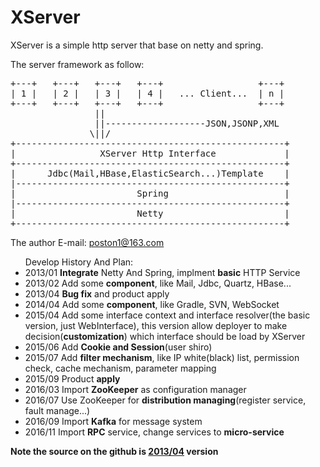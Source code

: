 XServer
=======

XServer is a simple http server that base on netty and spring.

The server framework as follow:

<pre>
+---+   +---+   +---+   +---+                  +---+
| 1 |   | 2 |   | 3 |   | 4 |   ... Client...  | n |
+---+   +---+   +---+   +---+                  +---+
                ||
                ||-------------------JSON,JSONP,XML
               \||/
+---------------------------------------------------+
|                XServer Http Interface             |			   
+---------------------------------------------------+
|      Jdbc(Mail,HBase,ElasticSearch...)Template    |
|---------------------------------------------------+
|                       Spring                      |
|---------------------------------------------------+
|                       Netty                       |
+---------------------------------------------------+
</pre>

The author E-mail: poston1@163.com

<ul>Develop History And Plan:
<li>2013/01 <strong>Integrate</strong> Netty And Spring, implment <strong>basic</strong> HTTP Service</li>
<li>2013/02 Add some <strong>component</strong>, like Mail, Jdbc, Quartz, HBase...</li>
<li>2013/04 <strong>Bug fix</strong> and product apply</li>
<li>2014/04 Add some <strong>component</strong>, like Gradle, SVN, WebSocket</li>
<li>2015/04 Add some interface context and interface resolver(the basic version, just WebInterface), this version allow deployer to make decision(<strong>customization</strong>) which interface should be load by XServer</li>
<li>2015/06 Add <strong>Cookie and Session</strong>(user shiro)</li>
<li>2015/07 Add <strong>filter mechanism</strong>, like IP white(black) list, permission check, cache mechanism, parameter mapping</li>
<li>2015/09 Product <strong>apply</strong></li>
<li>2016/03 Import <strong>ZooKeeper</strong> as configuration manager</li>
<li>2016/07 Use ZooKeeper for <strong>distribution managing</strong>(register service, fault manage...)</li>
<li>2016/09 Import <strong>Kafka</strong> for message system</li>
<li>2016/11 Import <strong>RPC</strong> service, change services to <strong>micro-service</strong></li>
</ul>

<p>
<strong>Note the source on the github is <U>2013/04</U> version<strong>

